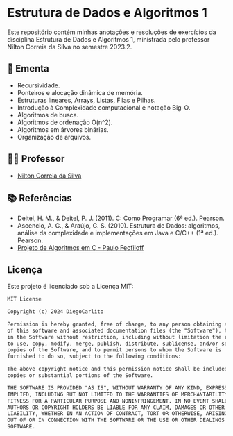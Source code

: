# Estrutura de Dados e Algoritmos 1

Este repositório contém minhas anotações e resoluções de exercícios da disciplina Estrutura de Dados e Algoritmos 1,
ministrada pelo professor Nilton Correia da Silva no semestre 2023.2.

## 📖 Ementa

- Recursividade.
- Ponteiros e alocação dinâmica de memória.
- Estruturas lineares, Arrays, Listas, Filas e Pilhas.
- Introdução à Complexidade computacional e notação Big-O.
- Algoritmos de busca.
- Algoritmos de ordenação O(n^2).
- Algoritmos em árvores binárias.
- Organização de arquivos.

## 👨‍🏫 Professor

- [Nilton Correia da Silva](https://sigaa.unb.br/sigaa/public/docente/portal.jsf?siape=1985245)

## 📚 Referências

- Deitel, H. M., & Deitel, P. J. (2011). C: Como Programar (6ª ed.). Pearson.
- Ascencio, A. G., & Araújo, G. S. (2010). Estrutura de Dados: algoritmos, análise da complexidade e implementações
em Java e C/C++ (1ª ed.). Pearson.
- [Projeto de Algoritmos em C - Paulo Feofiloff](https://www.ime.usp.br/~pf/algoritmos/index.html#C-language)

## Licença

Este projeto é licenciado sob a Licença MIT:
```txt
MIT License

Copyright (c) 2024 DiegoCarlito

Permission is hereby granted, free of charge, to any person obtaining a copy
of this software and associated documentation files (the "Software"), to deal
in the Software without restriction, including without limitation the rights
to use, copy, modify, merge, publish, distribute, sublicense, and/or sell
copies of the Software, and to permit persons to whom the Software is
furnished to do so, subject to the following conditions:

The above copyright notice and this permission notice shall be included in all
copies or substantial portions of the Software.

THE SOFTWARE IS PROVIDED "AS IS", WITHOUT WARRANTY OF ANY KIND, EXPRESS OR
IMPLIED, INCLUDING BUT NOT LIMITED TO THE WARRANTIES OF MERCHANTABILITY,
FITNESS FOR A PARTICULAR PURPOSE AND NONINFRINGEMENT. IN NO EVENT SHALL THE
AUTHORS OR COPYRIGHT HOLDERS BE LIABLE FOR ANY CLAIM, DAMAGES OR OTHER
LIABILITY, WHETHER IN AN ACTION OF CONTRACT, TORT OR OTHERWISE, ARISING FROM,
OUT OF OR IN CONNECTION WITH THE SOFTWARE OR THE USE OR OTHER DEALINGS IN THE
SOFTWARE.
```